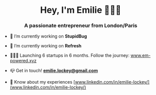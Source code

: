 <h1 align="center">Hey, I'm Emilie 🙋🏼‍♀️</h1>
<h3 align="center">A passionate entrepreneur from London/Paris</h3>

<p align="center">
  
- 🚀 I’m currently working on **StupidBug**

- 🚀 I’m currently working on **Refresh**

- 👩🏼‍💻 Launching 6 startups in 6 months. Follow the journey: www.em-powered.xyz

- 📪 Get in touch! **emilie.lockey@gmail.com**

- 👀 Know about my experiences [www.linkedin.com/in/emilie-lockey/](www.linkedin.com/in/emilie-lockey/)</p>
